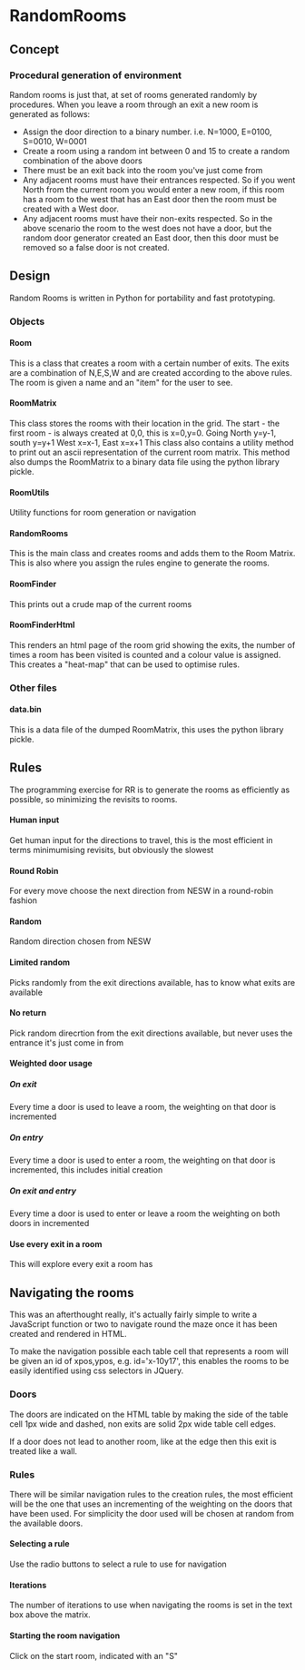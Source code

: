 # RandomRooms

## Concept
### Procedural generation of environment
Random rooms is just that, at set of rooms generated randomly by procedures.
When you leave a room through an exit a new room is generated as follows:

* Assign the door direction to a binary number. i.e. N=1000, E=0100, S=0010, W=0001
* Create a room using a random int between 0 and 15 to create a random combination of the above doors
* There must be an exit back into the room you've just come from
* Any adjacent rooms must have their entrances respected. So if you went North from the current room you would enter a new room, if this room has a room to the west that has an East door then the room must be created with a West door.
* Any adjacent rooms must have their non-exits respected. So in the above scenario the room to the west does not have a door, but the random door generator created an East door, then this door must be removed so a false door is not created.

## Design
Random Rooms is written in Python for portability and fast prototyping.

### Objects

#### Room
This is a class that creates a room with a certain number of exits.
The exits are a combination of N,E,S,W and are created according to the above rules.
The room is given a name and an "item" for the user to see.

#### RoomMatrix
This class stores the rooms with their location in the grid. The start - the first room - is always created at 0,0, this is x=0,y=0.
Going North y=y-1, south y=y+1
West x=x-1, East x=x+1
This class also contains a utility method to print out an ascii representation of the current room matrix.
This method also dumps the RoomMatrix to a binary data file using the python library pickle.

#### RoomUtils
Utility functions for room generation or navigation

#### RandomRooms
This is the main class and creates rooms and adds them to the Room Matrix. This is also where you assign the rules engine to generate the rooms.

#### RoomFinder
This prints out a crude map of the current rooms

#### RoomFinderHtml
This renders an html page of the room grid showing the exits, the number of times a room has been visited is counted and a colour value is assigned. This creates a "heat-map" that can be used to optimise rules.

### Other files

#### data.bin
This is a data file of the dumped RoomMatrix, this uses the python library pickle.

## Rules
The programming exercise for RR is to generate the rooms as efficiently as possible, so minimizing the revisits to rooms.
#### Human input
Get human input for the directions to travel, this is the most efficient in terms minimumising revisits, but obviously the slowest
#### Round Robin
For every move choose the next direction from NESW in a round-robin fashion
#### Random
Random direction chosen from NESW
#### Limited random
Picks randomly from the exit directions available, has to know what exits are available
#### No return
Pick random direcrtion from the exit directions available, but never uses the entrance it's just come in from
#### Weighted door usage
##### On exit
Every time a door is used to leave a room, the weighting on that door is incremented
##### On entry
Every time a door is used to enter a room, the weighting on that door is incremented, this includes initial creation
##### On exit and entry
Every time a door is used to enter or leave a room the weighting on both doors in incremented
#### Use every exit in a room
This will explore every exit a room has

## Navigating the rooms

This was an afterthought really, it's actually fairly simple to write a JavaScript function or two to navigate round the maze once it has been created and rendered in HTML.

To make the navigation possible each table cell that represents a room will be given an id of xpos,ypos, e.g. id='x-10y17', this enables the rooms to be easily identified using css selectors in JQuery. 

### Doors
The doors are indicated on the HTML table by making the side of the table cell 1px wide and dashed, non exits are solid 2px wide table cell edges.

If a door does not lead to another room, like at the edge then this exit is treated like a wall.

### Rules
There will be similar navigation rules to the creation rules, the most efficient will be the one that uses an incrementing of the weighting on the doors that have been used.
For simplicity the door used will be chosen at random from the available doors.
#### Selecting a rule
Use the radio buttons to select a rule to use for navigation

#### Iterations
The number of iterations to use when navigating the rooms is set in the text box above the matrix.

#### Starting the room navigation
Click on the start room, indicated with an "S"